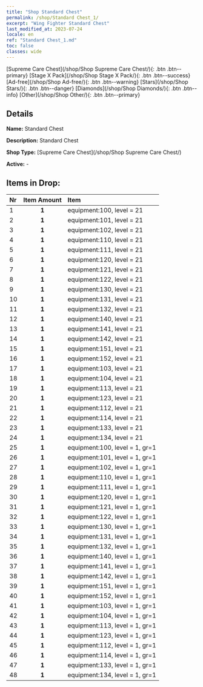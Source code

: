 ```yaml
---
title: "Shop Standard Chest"
permalink: /shop/Standard Chest_1/
excerpt: "Wing Fighter Standard Chest"
last_modified_at: 2023-07-24
locale: en
ref: "Standard Chest_1.md"
toc: false
classes: wide
---
```



  [Supreme Care Chest](/shop/Shop Supreme Care Chest/){: .btn .btn--primary}   [Stage X Pack](/shop/Shop Stage X Pack/){: .btn .btn--success}   [Ad-free](/shop/Shop Ad-free/){: .btn .btn--warning}   [Stars](/shop/Shop Stars/){: .btn .btn--danger}   [Diamonds](/shop/Shop Diamonds/){: .btn .btn--info}   [Other](/shop/Shop Other/){: .btn .btn--primary} 

## Details

 **Name:** Standard Chest 

 **Description:** Standard Chest

 **Shop Type:** [Supreme Care Chest](/shop/Shop Supreme Care Chest/)

 **Active:** - 



## Items in Drop:

  |  Nr | Item Amount  |       Item       |
  |:----|:------------:|:-----------------|
  | 1 | **1**  | equipment:100, level = 21 | 
  | 2 | **1**  | equipment:101, level = 21 | 
  | 3 | **1**  | equipment:102, level = 21 | 
  | 4 | **1**  | equipment:110, level = 21 | 
  | 5 | **1**  | equipment:111, level = 21 | 
  | 6 | **1**  | equipment:120, level = 21 | 
  | 7 | **1**  | equipment:121, level = 21 | 
  | 8 | **1**  | equipment:122, level = 21 | 
  | 9 | **1**  | equipment:130, level = 21 | 
  | 10 | **1**  | equipment:131, level = 21 | 
  | 11 | **1**  | equipment:132, level = 21 | 
  | 12 | **1**  | equipment:140, level = 21 | 
  | 13 | **1**  | equipment:141, level = 21 | 
  | 14 | **1**  | equipment:142, level = 21 | 
  | 15 | **1**  | equipment:151, level = 21 | 
  | 16 | **1**  | equipment:152, level = 21 | 
  | 17 | **1**  | equipment:103, level = 21 | 
  | 18 | **1**  | equipment:104, level = 21 | 
  | 19 | **1**  | equipment:113, level = 21 | 
  | 20 | **1**  | equipment:123, level = 21 | 
  | 21 | **1**  | equipment:112, level = 21 | 
  | 22 | **1**  | equipment:114, level = 21 | 
  | 23 | **1**  | equipment:133, level = 21 | 
  | 24 | **1**  | equipment:134, level = 21 | 
  | 25 | **1**  | equipment:100, level = 1, gr=1 | 
  | 26 | **1**  | equipment:101, level = 1, gr=1 | 
  | 27 | **1**  | equipment:102, level = 1, gr=1 | 
  | 28 | **1**  | equipment:110, level = 1, gr=1 | 
  | 29 | **1**  | equipment:111, level = 1, gr=1 | 
  | 30 | **1**  | equipment:120, level = 1, gr=1 | 
  | 31 | **1**  | equipment:121, level = 1, gr=1 | 
  | 32 | **1**  | equipment:122, level = 1, gr=1 | 
  | 33 | **1**  | equipment:130, level = 1, gr=1 | 
  | 34 | **1**  | equipment:131, level = 1, gr=1 | 
  | 35 | **1**  | equipment:132, level = 1, gr=1 | 
  | 36 | **1**  | equipment:140, level = 1, gr=1 | 
  | 37 | **1**  | equipment:141, level = 1, gr=1 | 
  | 38 | **1**  | equipment:142, level = 1, gr=1 | 
  | 39 | **1**  | equipment:151, level = 1, gr=1 | 
  | 40 | **1**  | equipment:152, level = 1, gr=1 | 
  | 41 | **1**  | equipment:103, level = 1, gr=1 | 
  | 42 | **1**  | equipment:104, level = 1, gr=1 | 
  | 43 | **1**  | equipment:113, level = 1, gr=1 | 
  | 44 | **1**  | equipment:123, level = 1, gr=1 | 
  | 45 | **1**  | equipment:112, level = 1, gr=1 | 
  | 46 | **1**  | equipment:114, level = 1, gr=1 | 
  | 47 | **1**  | equipment:133, level = 1, gr=1 | 
  | 48 | **1**  | equipment:134, level = 1, gr=1 | 


